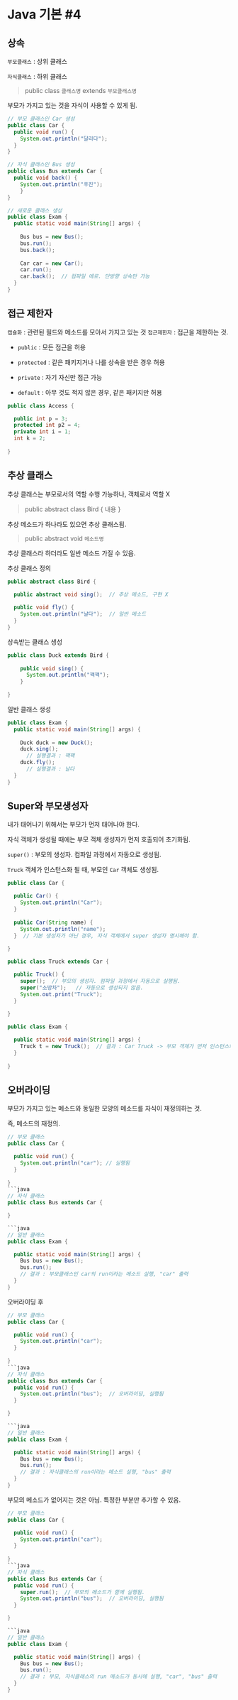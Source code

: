 # Java 기본 #4

## 상속
`부모클래스` : 상위 클래스

`자식클래스` : 하위 클래스

> public class `클래스명` extends `부모클래스명`

부모가 가지고 있는 것을 자식이 사용할 수 있게 됨.

```java
// 부모 클래스인 Car 생성
public class Car {
  public void run() {
    System.out.println("달리다");
  }
}
```

```java
// 자식 클래스인 Bus 생성
public class Bus extends Car {
  public void back() {
    System.out.println("후진");
    }
}
```

```java
// 새로운 클래스 생성
public class Exam {
  public static void main(String[] args) {
  
    Bus bus = new Bus();
    bus.run();
    bus.back();
    
    Car car = new Car();
    car.run();
    car.back();  // 컴파일 에로. 단방향 상속만 가능
  }
}
```


## 접근 제한자
`캡슐화` : 관련된 필드와 메소드를 모아서 가지고 있는 것
`접근제한자` : 접근을 제한하는 것.

- `public` : 모든 접근을 허용

- `protected` : 같은 패키지거나 나를 상속을 받은 경우 허용

- `private` : 자기 자신만 접근 가능

- `default` : 아무 것도 적지 않은 경우, 같은 패키지만 허용

```java
public class Access {

  public int p = 3;
  protected int p2 = 4;
  private int i = 1;
  int k = 2;
  
}
```


## 추상 클래스
추상 클래스는 부모로서의 역할 수행 가능하나, 객체로서 역할 X

> public abstract class Bird { 내용 }

추상 메소드가 하나라도 있으면 추상 클래스됨.

> public abstract void `메소드명`

추상 클래스라 하더라도 일반 메소드 가질 수 있음.<br/>

추상 클래스 정의
```java
public abstract class Bird {

  public abstract void sing();  // 추상 메소드, 구현 X
  
  public void fly() {
    System.out.println("날다");  // 일반 메소드
  }
}
```

상속받는 클래스 생성
```java
public class Duck extends Bird {
  
    public void sing() {
      System.out.println("꽥꽥");
    }
  
}
```

일반 클래스 생성
```java
public class Exam {
  public static void main(String[] args) {
   
    Duck duck = new Duck();
    duck.sing();
      // 실행결과 : 꽥꽥
    duck.fly();
      // 실행결과 : 날다
  }
}
```


## Super와 부모생성자
내가 태어나기 위해서는 부모가 먼저 태어나야 한다.

자식 객체가 생성될 때에는 부모 객체 생성자가 먼저 호출되어 초기화됨.

`super()` : 부모의 생성자. 컴파일 과정에서 자동으로 생성됨.

`Truck` 객체가 인스턴스화 될 때, 부모인 `Car` 객체도 생성됨.

```java
public class Car {

  public Car() {
    System.out.println("Car");
  }
  
  public Car(String name) {
    System.out.println("name");
  }  // 기본 생성자가 아닌 경우, 자식 객체에서 super 생성자 명시해야 함.
  
}
```
```java
public class Truck extends Car {

  public Truck() {
    super();  // 부모의 생성자. 컴파일 과정에서 자동으로 실행됨.
    super("소방차");   // 자동으로 생성되지 않음.
    System.out.print("Truck");
  }
  
}
```
```java
public class Exam {

  public static void main(String[] args) {
    Truck t = new Truck();  // 결과 : Car Truck -> 부모 객체가 먼저 인스턴스화
  }
  
}
```


## 오버라이딩

부모가 가지고 있는 메소드와 동일한 모양의 메소드를 자식이 재정의하는 것.

즉, 메소드의 재정의.

```java
// 부모 클래스
public class Car {

  public void run() {
    System.out.println("car"); // 실행됨
  }
  
}
```java
// 자식 클래스
public class Bus extends Car {

}

```java
// 일반 클래스
public class Exam {

  public static void main(String[] args) {
    Bus bus = new Bus();
    bus.run();
    // 결과 : 부모클래스인 car의 run이라는 메소드 실행, "car" 출력
  }
}
```
오버라이딩 후

```java
// 부모 클래스
public class Car {

  public void run() {
    System.out.println("car");
  }
  
}
```java
// 자식 클래스
public class Bus extends Car {
  public void run() {
    System.out.println("bus");  // 오버라이딩, 실행됨
  }

}

```java
// 일반 클래스
public class Exam {

  public static void main(String[] args) {
    Bus bus = new Bus();
    bus.run();
    // 결과 : 자식클래스의 run이라는 메소드 실행, "bus" 출력
  }
}
```
부모의 메소드가 없어지는 것은 아님. 특정한 부분만 추가할 수 있음.

```java
// 부모 클래스
public class Car {

  public void run() {
    System.out.println("car");
  }
  
}
```java
// 자식 클래스
public class Bus extends Car {
  public void run() {
    super.run();  // 부모의 메소드가 함께 실행됨.
    System.out.println("bus");  // 오버라이딩, 실행됨
  }

}

```java
// 일반 클래스
public class Exam {

  public static void main(String[] args) {
    Bus bus = new Bus();
    bus.run();
    // 결과 : 부모, 자식클래스의 run 메소드가 동시에 실행, "car", "bus" 출력
  }
}
```





